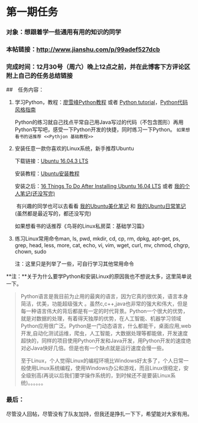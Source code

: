 # 第一期任务

### 对象：想跟着学一些通用有用的知识的同学

### 本帖链接：http://www.jianshu.com/p/99adef527dcb

### 完成时间：12月30号（周六）晚上12点之前，并在此博客下方评论区附上自己的任务总结链接

##　任务内容：

1. 学习Python，教程：[廖雪峰Python教程](https://www.liaoxuefeng.com/wiki/0014316089557264a6b348958f449949df42a6d3a2e542c000/001432011939547478fd5482deb47b08716557cc99764e0000) 或者 [Python tutorial](http://www.pythondoc.com/pythontutorial3/)，[Python代码风格指南](http://zh-google-styleguide.readthedocs.io/en/latest/google-python-styleguide/contents/)

   Python的练习就自己找点平常自己用Java写过的代码（不包含图形）再用Python写写吧，感受一下Python开发的快捷，同时练习一下Python。
   `如果想看书的话推荐 <<Pythjon 基础教程>>`

2. 安装任意一款你喜欢的Linux系统，新手推荐Ubuntu

   下载链接：[Ubuntu 16.04.3 LTS](https://www.ubuntu.com/download/desktop)

   安装教程：[Ubuntu安装教程](https://mp.weixin.qq.com/s?__biz=MzI4ODU0ODMxNQ==&mid=2247485403&idx=1&sn=e6e11eb1f94ccd0f604ee6c893cce714&chksm=ec3df36fdb4a7a7915d53c430ae9572171af6299a4d475968cbc7983e8df2b7d83a08a0aca03&mpshare=1&scene=1&srcid=1216ROWok35cdk4tE9ehtbgw&pass_ticket=bQTJF8hDtzWlOeCZbHctDG5xCPq4GKDc03DMEmZ9ief1v%2B1lQ3JgeUj9Y1MMDN%2FB#rd)

   安装之后：[16 Things To Do After Installing Ubuntu 16.04 LTS](http://www.omgubuntu.co.uk/2016/04/10-things-to-do-after-installing-ubuntu-16-04-lts) 或者 [我的个人笔记(还没写完)](https://github.com/tofar/Ubuntu-config/blob/master/Ubuntu%E5%AE%89%E8%A3%85%E7%AC%94%E8%AE%B0.md)

   ​		有兴趣的同学也可以去看看 [我的Ubuntu美化笔记](https://github.com/Tofar/Ubuntu-config/blob/master/Ubuntu%E7%BE%8E%E5%8C%96.md) 和 [我的Ubuntu日常笔记](https://github.com/Tofar/Ubuntu-config/blob/master/Ubuntu%E6%97%A5%E5%B8%B8%E7%AC%94%E8%AE%B0.md) (虽然都是最近写的，都还没写完)

   如果想看书的话推荐《鸟哥的Linux私房菜：基础学习篇》

3. 练习Linux常用命令man, ls, pwd, mkdir, cd, cp, rm, dpkg, apt-get, ps, grep, head, less, more, cat, echo, vi, vim, wget, curl, mv, chmod, chgrp, chown, sudo

   注：这里只是列举了一些，可自行学习其他常用命令

**注：**关于为什么要学Python和安装Linux的原因我也不想说太多，这里简单说一下。

>Python语言是我目前为止用的最爽的语言，因为它真的很优美，语言本身简洁，优美，功能超级强大 。虽然c,c++,java也非常的强大和伟大，但是每一种语言伟大的背后都是有一定的时代背景。Python一个很大的优势，就是对数据的处理，有着得天独厚的优势，在人工智能、机器学习领域Python应用很广泛。Python是一门动态语言，什么都能干，桌面应用,web开发,自动化测试运维，爬虫，人工智能，大数据处理等都能做，开发速度超快的，同样的项目使用Python开发和Java开发，用Python开发的速度绝对必Java快好几倍。但是也有一个缺点就是运行速度会慢一些。
>
>至于Linux，个人觉得Linux的编程环境比Windows好太多了，个人日常一般使用Linux系统编程，使用Windows办公和游戏，而且Linux很稳定，安全级别高(再说以后我们要学操作系统的，到时候还不是要装Linux系统)。。。。。。

### 最后：

尽管没人回帖，尽管没有了队友加持，但我还是挣扎一下下，希望能对大家有用。
